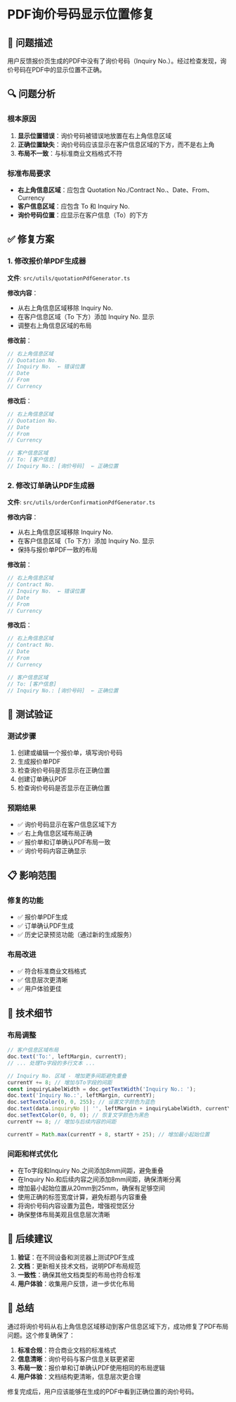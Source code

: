 # PDF询价号码显示位置修复

## 🐛 问题描述

用户反馈报价页生成的PDF中没有了询价号码（Inquiry No.）。经过检查发现，询价号码在PDF中的显示位置不正确。

## 🔍 问题分析

### 根本原因
1. **显示位置错误**：询价号码被错误地放置在右上角信息区域
2. **正确位置缺失**：询价号码应该显示在客户信息区域的下方，而不是右上角
3. **布局不一致**：与标准商业文档格式不符

### 标准布局要求
- **右上角信息区域**：应包含 Quotation No./Contract No.、Date、From、Currency
- **客户信息区域**：应包含 To 和 Inquiry No.
- **询价号码位置**：应显示在客户信息（To）的下方

## ✅ 修复方案

### 1. 修改报价单PDF生成器
**文件**: `src/utils/quotationPdfGenerator.ts`

**修改内容**：
- 从右上角信息区域移除 Inquiry No.
- 在客户信息区域（To 下方）添加 Inquiry No. 显示
- 调整右上角信息区域的布局

**修改前**：
```typescript
// 右上角信息区域
// Quotation No.
// Inquiry No.  ← 错误位置
// Date
// From
// Currency
```

**修改后**：
```typescript
// 右上角信息区域
// Quotation No.
// Date
// From
// Currency

// 客户信息区域
// To: [客户信息]
// Inquiry No.: [询价号码]  ← 正确位置
```

### 2. 修改订单确认PDF生成器
**文件**: `src/utils/orderConfirmationPdfGenerator.ts`

**修改内容**：
- 从右上角信息区域移除 Inquiry No.
- 在客户信息区域（To 下方）添加 Inquiry No. 显示
- 保持与报价单PDF一致的布局

**修改前**：
```typescript
// 右上角信息区域
// Contract No.
// Inquiry No.  ← 错误位置
// Date
// From
// Currency
```

**修改后**：
```typescript
// 右上角信息区域
// Contract No.
// Date
// From
// Currency

// 客户信息区域
// To: [客户信息]
// Inquiry No.: [询价号码]  ← 正确位置
```

## 🧪 测试验证

### 测试步骤
1. 创建或编辑一个报价单，填写询价号码
2. 生成报价单PDF
3. 检查询价号码是否显示在正确位置
4. 创建订单确认PDF
5. 检查询价号码是否显示在正确位置

### 预期结果
- ✅ 询价号码显示在客户信息区域下方
- ✅ 右上角信息区域布局正确
- ✅ 报价单和订单确认PDF布局一致
- ✅ 询价号码内容正确显示

## 📋 影响范围

### 修复的功能
- ✅ 报价单PDF生成
- ✅ 订单确认PDF生成
- ✅ 历史记录预览功能（通过新的生成服务）

### 布局改进
- ✅ 符合标准商业文档格式
- ✅ 信息层次更清晰
- ✅ 用户体验更佳

## 🔧 技术细节

### 布局调整
```typescript
// 客户信息区域布局
doc.text('To:', leftMargin, currentY);
// ... 处理To字段的多行文本 ...

// Inquiry No. 区域 - 增加更多间距避免重叠
currentY += 8; // 增加与To字段的间距
const inquiryLabelWidth = doc.getTextWidth('Inquiry No.: ');
doc.text('Inquiry No.:', leftMargin, currentY);
doc.setTextColor(0, 0, 255); // 设置文字颜色为蓝色
doc.text(data.inquiryNo || '', leftMargin + inquiryLabelWidth, currentY);
doc.setTextColor(0, 0, 0); // 恢复文字颜色为黑色
currentY += 8; // 增加与后续内容的间距

currentY = Math.max(currentY + 8, startY + 25); // 增加最小起始位置
```

### 间距和样式优化
- 在To字段和Inquiry No.之间添加8mm间距，避免重叠
- 在Inquiry No.和后续内容之间添加8mm间距，确保清晰分离
- 增加最小起始位置从20mm到25mm，确保有足够空间
- 使用正确的标签宽度计算，避免标题与内容重叠
- 将询价号码内容设置为蓝色，增强视觉区分
- 确保整体布局美观且信息层次清晰

## 📝 后续建议

1. **验证**：在不同设备和浏览器上测试PDF生成
2. **文档**：更新相关技术文档，说明PDF布局规范
3. **一致性**：确保其他文档类型的布局也符合标准
4. **用户体验**：收集用户反馈，进一步优化布局

## 🎯 总结

通过将询价号码从右上角信息区域移动到客户信息区域下方，成功修复了PDF布局问题。这个修复确保了：

1. **标准合规**：符合商业文档的标准格式
2. **信息清晰**：询价号码与客户信息关联更紧密
3. **布局一致**：报价单和订单确认PDF使用相同的布局逻辑
4. **用户体验**：文档结构更清晰，信息层次更合理

修复完成后，用户应该能够在生成的PDF中看到正确位置的询价号码。
